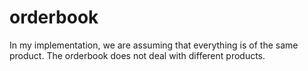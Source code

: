# orderbook

In my implementation, we are assuming that everything is of the same product. The orderbook does not deal with different products.
